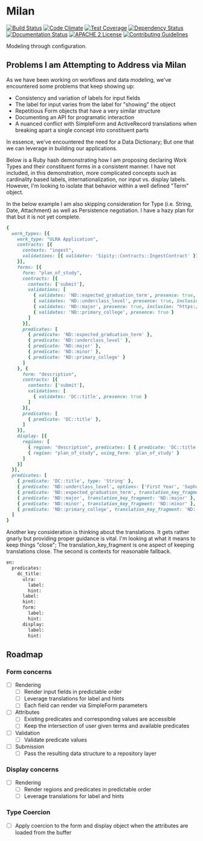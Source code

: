 # Milan

[![Build Status](https://travis-ci.org/jeremyf/milan.png?branch=master)](https://travis-ci.org/jeremyf/milan)
[![Code Climate](https://codeclimate.com/github/jeremyf/milan.png)](https://codeclimate.com/github/jeremyf/milan)
[![Test Coverage](https://codeclimate.com/github/jeremyf/milan/badges/coverage.svg)](https://codeclimate.com/github/jeremyf/milan)
[![Dependency Status](https://gemnasium.com/jeremyf/milan.svg)](https://gemnasium.com/jeremyf/milan)
[![Documentation Status](http://inch-ci.org/github/jeremyf/milan.svg?branch=master)](http://inch-ci.org/github/jeremyf/milan)
[![APACHE 2 License](http://img.shields.io/badge/APACHE2-license-blue.svg)](./LICENSE)
[![Contributing Guidelines](http://img.shields.io/badge/CONTRIBUTING-Guidelines-blue.svg)](./CONTRIBUTING.md)

Modeling through configuration.

## Problems I am Attempting to Address via Milan

As we have been working on workflows and data modeling, we've encountered some problems that keep showing up:

* Consistency and variation of labels for input fields
* The label for input varies from the label for "showing" the object
* Repetitious Form objects that have a very similar structure
* Documenting an API for programatic interaction
* A nuanced conflict with SimpleForm and ActiveRecord translations when breaking apart a single concept into constituent parts

In essence, we've encountered the need for a Data Dictionary; But one that we can leverage in building our applications.

Below is a Ruby hash demonstrating how I am proposing declaring Work Types and their constituent forms in a consistent manner.
I have not included, in this demonstration, more complicated concepts such as cardinality based labels, internationalization, nor input vs. display labels.
However, I'm looking to isolate that behavior within a well defined "Term" object.

In the below example I am also skipping consideration for Type (i.e. String, Date, Attachment) as well as Persistence negotiation.
I have a hazy plan for that but it is not yet complete.

```ruby
{
  work_types: [{
    work_type: "ULRA Application",
    contracts: [{
      contexts: "ingest",
      validations: [{ validator: 'Sipity::Contracts::IngestContract' }]
    }],
    forms: [{
      form: "plan_of_study",
      contracts: [{
        contexts: ['submit'],
        validations: [
          { validates: 'ND::expected_graduation_term', presence: true, inclusion: ["Summer 2016", "Fall 2016"] },
          { validates: 'ND::underclass_level', presence: true, inclusion: "ND::underclass_level/options" },
          { validates: 'ND::major', presence: true, inclusion: "https://nd.edu/api/majors.json" },
          { validates: 'ND::primary_college', presence: true }
        ]
      }],
      predicates: [
        { predicate: 'ND::expected_graduation_term' },
        { predicate: 'ND::underclass_level' },
        { predicate: 'ND::major' },
        { predicate: 'ND::minor' },
        { predicate: 'ND::primary_college' }
      ]
    }, {
      form: "description",
      contracts: [{
        contexts: ['submit'],
        validations: [
          { validates: 'DC::title', presence: true }
        ]
      }],
      predicates: [
        { predicate: 'DC::title' },
      ]
    }],
    display: [{
      regions: [
        { region: "description", predicates: [ { predicate: 'DC::title' } ] },
        { region: "plan_of_study", using_form: 'plan_of_study' }
      ]
    }]
  }],
  predicates: [
    { predicate: 'DC::title', type: 'String' },
    { predicate: 'ND::underclass_level', options: ['First Year', 'Sophomore', 'Junior', 'Senior', '5th Year'], translation_key_fragment: 'ND::underclass_level' },
    { predicate: 'ND::expected_graduation_term', translation_key_fragment: 'ND::ulra.expected_graduation_term' },
    { predicate: 'ND::major', translation_key_fragment: 'ND::major' },
    { predicate: 'ND::minor', translation_key_fragment: 'ND::minor' },
    { predicate: 'ND::primary_college', translation_key_fragment: 'ND::primary_college', indexing_strategies: ['text'] }
  ]
}
```

Another key consideration is thinking about the translations. It gets rather gnarly but providing proper guidance is vital. I'm looking at what it means to keep things "close"; The translation_key_fragment is one aspect of keeping translations close. The second is contexts for reasonable fallback.

```ruby
en:
  predicates:
    dc_title:
      ulra:
        label:
        hint:
      label:
      hint:
      form:
        label:
        hint:
      display:
        label:
        hint:
```

## Roadmap

### Form concerns

- [ ] Rendering
  - [ ] Render input fields in predictable order
  - [ ] Leverage translations for label and hints
  - [ ] Each field can render via SimpleForm parameters
- [ ] Attributes
  - [ ] Existing predicates and corresponding values are accessible
  - [ ] Keep the intersection of user given terms and available predicates
- [ ] Validation
  - [ ] Validate predicate values
- [ ] Submission
  - [ ] Pass the resulting data structure to a repository layer

### Display concerns

- [ ] Rendering
  - [ ] Render regions and predicates in predictable order
  - [ ] Leverage translations for label and hints

### Type Coercion

- [ ] Apply coercion to the form and display object when the attributes are loaded from the buffer
